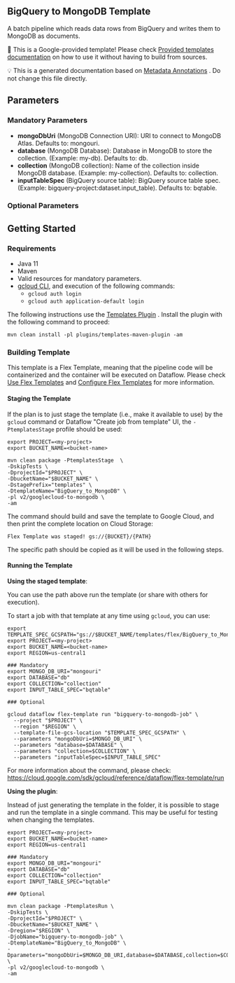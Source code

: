 BigQuery to MongoDB Template
---
A batch pipeline which reads data rows from BigQuery and writes them to MongoDB as documents.

:memo: This is a Google-provided template! Please
check [Provided templates documentation](https://cloud.google.com/dataflow/docs/guides/templates/provided/bigquery-to-mongodb)
on how to use it without having to build from sources.

:bulb: This is a generated documentation based
on [Metadata Annotations](https://github.com/GoogleCloudPlatform/DataflowTemplates#metadata-annotations)
. Do not change this file directly.

## Parameters

### Mandatory Parameters

* **mongoDbUri** (MongoDB Connection URI): URI to connect to MongoDB Atlas. Defaults to: mongouri.
* **database** (MongoDB Database): Database in MongoDB to store the collection. (Example: my-db). Defaults to: db.
* **collection** (MongoDB collection): Name of the collection inside MongoDB database. (Example: my-collection). Defaults to: collection.
* **inputTableSpec** (BigQuery source table): BigQuery source table spec. (Example: bigquery-project:dataset.input_table). Defaults to: bqtable.

### Optional Parameters


## Getting Started

### Requirements

* Java 11
* Maven
* Valid resources for mandatory parameters.
* [gcloud CLI](https://cloud.google.com/sdk/gcloud), and execution of the
  following commands:
    * `gcloud auth login`
    * `gcloud auth application-default login`

The following instructions use the
[Templates Plugin](https://github.com/GoogleCloudPlatform/DataflowTemplates#templates-plugin)
. Install the plugin with the following command to proceed:

```shell
mvn clean install -pl plugins/templates-maven-plugin -am
```

### Building Template

This template is a Flex Template, meaning that the pipeline code will be
containerized and the container will be executed on Dataflow. Please
check [Use Flex Templates](https://cloud.google.com/dataflow/docs/guides/templates/using-flex-templates)
and [Configure Flex Templates](https://cloud.google.com/dataflow/docs/guides/templates/configuring-flex-templates)
for more information.

#### Staging the Template

If the plan is to just stage the template (i.e., make it available to use) by
the `gcloud` command or Dataflow "Create job from template" UI,
the `-PtemplatesStage` profile should be used:

```shell
export PROJECT=<my-project>
export BUCKET_NAME=<bucket-name>

mvn clean package -PtemplatesStage  \
-DskipTests \
-DprojectId="$PROJECT" \
-DbucketName="$BUCKET_NAME" \
-DstagePrefix="templates" \
-DtemplateName="BigQuery_to_MongoDB" \
-pl v2/googlecloud-to-mongodb \
-am
```

The command should build and save the template to Google Cloud, and then print
the complete location on Cloud Storage:

```
Flex Template was staged! gs://{BUCKET}/{PATH}
```

The specific path should be copied as it will be used in the following steps.

#### Running the Template

**Using the staged template**:

You can use the path above run the template (or share with others for execution).

To start a job with that template at any time using `gcloud`, you can use:

```shell
export TEMPLATE_SPEC_GCSPATH="gs://$BUCKET_NAME/templates/flex/BigQuery_to_MongoDB"
export PROJECT=<my-project>
export BUCKET_NAME=<bucket-name>
export REGION=us-central1

### Mandatory
export MONGO_DB_URI="mongouri"
export DATABASE="db"
export COLLECTION="collection"
export INPUT_TABLE_SPEC="bqtable"

### Optional

gcloud dataflow flex-template run "bigquery-to-mongodb-job" \
  --project "$PROJECT" \
  --region "$REGION" \
  --template-file-gcs-location "$TEMPLATE_SPEC_GCSPATH" \
  --parameters "mongoDbUri=$MONGO_DB_URI" \
  --parameters "database=$DATABASE" \
  --parameters "collection=$COLLECTION" \
  --parameters "inputTableSpec=$INPUT_TABLE_SPEC"
```

For more information about the command, please check:
https://cloud.google.com/sdk/gcloud/reference/dataflow/flex-template/run


**Using the plugin**:

Instead of just generating the template in the folder, it is possible to stage
and run the template in a single command. This may be useful for testing when
changing the templates.

```shell
export PROJECT=<my-project>
export BUCKET_NAME=<bucket-name>
export REGION=us-central1

### Mandatory
export MONGO_DB_URI="mongouri"
export DATABASE="db"
export COLLECTION="collection"
export INPUT_TABLE_SPEC="bqtable"

### Optional

mvn clean package -PtemplatesRun \
-DskipTests \
-DprojectId="$PROJECT" \
-DbucketName="$BUCKET_NAME" \
-Dregion="$REGION" \
-DjobName="bigquery-to-mongodb-job" \
-DtemplateName="BigQuery_to_MongoDB" \
-Dparameters="mongoDbUri=$MONGO_DB_URI,database=$DATABASE,collection=$COLLECTION,inputTableSpec=$INPUT_TABLE_SPEC" \
-pl v2/googlecloud-to-mongodb \
-am
```
